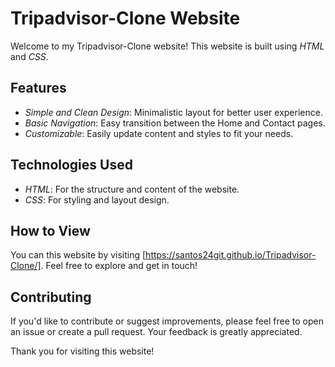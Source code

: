 # Tripadvisor-Clone Website

Welcome to my Tripadvisor-Clone website! This website is built using *HTML* and *CSS*. 

## Features

- *Simple and Clean Design*: Minimalistic layout for better user experience.
- *Basic Navigation*: Easy transition between the Home and Contact pages.
- *Customizable*: Easily update content and styles to fit your needs.

## Technologies Used

- *HTML*: For the structure and content of the website.
- *CSS*: For styling and layout design.

## How to View

You can this website by visiting [https://santos24git.github.io/Tripadvisor-Clone/]. Feel free to explore and get in touch!

## Contributing

If you'd like to contribute or suggest improvements, please feel free to open an issue or create a pull request. Your feedback is greatly appreciated.

Thank you for visiting this website!
